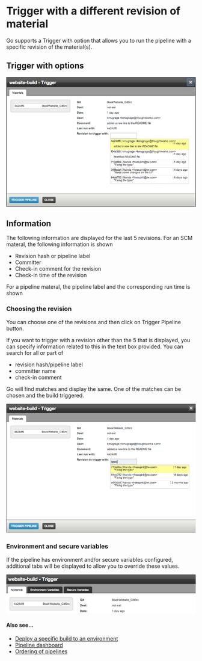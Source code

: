 # Trigger with a different revision of material

Go supports a Trigger with option that allows you to run the pipeline with a specific revision of the material(s).

## Trigger with options

![Trigger with options](../resources/images/trigger_with_options.png)

## Information

The following information are displayed for the last 5 revisions. For an SCM materal, the following information is shown

-   Revision hash or pipeline label
-   Committer
-   Check-in comment for the revision
-   Check-in time of the revision

For a pipeline materal, the pipeline label and the corresponding run time is shown

### Choosing the revision

You can choose one of the revisions and then click on Trigger Pipeline button.

If you want to trigger with a revision other than the 5 that is displayed, you can specify information related to this in the text box provided. You can search for all or part of

-   revision hash/pipeline label
-   committer name
-   check-in comment

Go will find matches and display the same. One of the matches can be chosen and the build triggered.

![Trigger with options search](../resources/images/trigger_with_options_search.png)

### Environment and secure variables

If the pipeline has environment and/or secure variables configured, additional tabs will be displayed to allow you to override these values.

![Trigger with options and environment variables](../resources/images/trigger_with_options_environment.png)

#### Also see...

-   [Deploy a specific build to an environment](../faq/deploy_a_specific_build_to_an_environment.md)
-   [Pipeline dashboard](../navigations/Pipelines_Dashboard_page.md)
-   [Ordering of pipelines](../faq/ordering_of_pipelines.md)